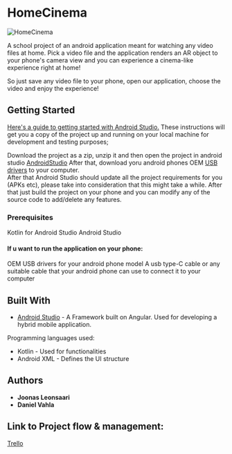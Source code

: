 # HomeCinema

![HomeCinema](https://media.giphy.com/media/2sfGmZ94ZNrUVlJBNr/giphy.gif)

A school project of an android application meant for watching any video files at home. Pick a video file and the application renders an AR object to your phone's camera view and you can experience a cinema-like experience right at home!

So just save any video file to your phone, open our application, choose the video and enjoy the experience!

## Getting Started

[Here's a guide to getting started with Android Studio.](https://developer.android.com/guide/) 
These instructions will get you a copy of the project up and running on your local machine for development and testing purposes;

Download the project as a zip, unzip it and then open the project in android studio [AndroidStudio](https://developer.android.com/studio/) After that, download yoru android phones OEM [USB drivers](https://developer.android.com/studio/run/oem-usb) to your computer.  
After that Android Studio should update all the project requirements for you (APKs etc), please take into consideration that this might take a while. After that just build the project on your phone and you can modify any of the source code to add/delete any features.

### Prerequisites
Kotlin for Android Studio
Android Studio
#### If u want to run the application on your phone:
OEM USB drivers for your android phone model
A usb type-C cable or any suitable cable that your android phone can use to connect it to your computer


## Built With
* [Android Studio](https://developer.android.com/studio/) - A Framework built on Angular. Used for developing a hybrid mobile application.

Programming languages used:
* Kotlin - Used for functionalities
* Android XML - Defines the UI structure

## Authors

* **Joonas Leonsaari**
* **Daniel Vahla**

## Link to Project flow & management:
[Trello](https://trello.com/b/QI9bpBYC/home-cinema)
